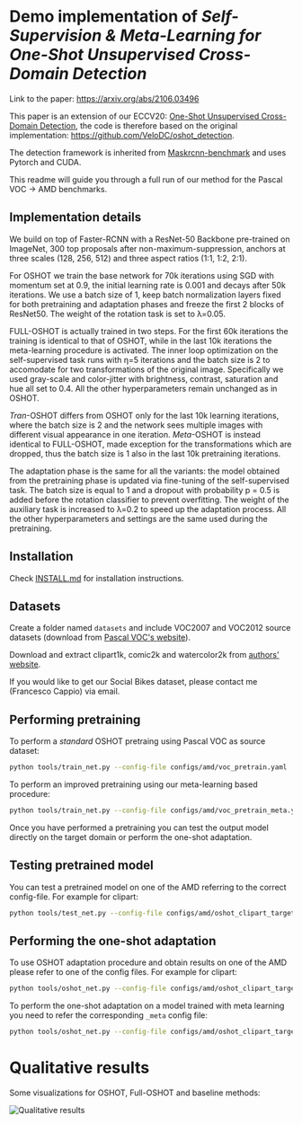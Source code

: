 # Demo implementation of *Self-Supervision & Meta-Learning for One-Shot Unsupervised Cross-Domain Detection*

Link to the paper: https://arxiv.org/abs/2106.03496


This paper is an extension of our ECCV20: [One-Shot Unsupervised Cross-Domain Detection](https://www.ecva.net/papers/eccv_2020/papers_ECCV/papers/123610715.pdf), the code
is therefore based on the original implementation: https://github.com/VeloDC/oshot_detection.

The detection framework is inherited from [Maskrcnn-benchmark](https://github.com/facebookresearch/maskrcnn-benchmark) and uses Pytorch and CUDA.

This readme will guide you through a full run of our method for the Pascal VOC -> AMD benchmarks. 

## Implementation details 

We build on top of Faster-RCNN with a ResNet-50 Backbone pre-trained on ImageNet, 300 top proposals
after non-maximum-suppression, anchors at three scales (128, 256, 512) and three aspect ratios (1:1,
1:2, 2:1).

For OSHOT we train the base network for 70k iterations using SGD with momentum set at 0.9, the
initial learning rate is 0.001 and decays after 50k iterations. We use a batch size of 1, keep 
batch normalization layers fixed for both pretraining and adaptation phases and freeze the first 
2 blocks of ResNet50. The weight of the rotation task is set to λ=0.05.

FULL-OSHOT is actually trained in two steps. For the first 60k iterations the training is identical 
to that of OSHOT, while in the last 10k iterations the meta-learning procedure is activated. The 
inner loop optimization on the self-supervised task runs with η=5 iterations and the batch size 
is 2 to accomodate for two transformations of the original image. 
Specifically we used gray-scale and color-jitter with brightness, contrast, saturation and hue all set to 0.4. 
All the other hyperparameters remain unchanged as in OSHOT.

*Tran*-OSHOT differs from OSHOT only for the last 10k learning iterations, where the batch size is 2 
and the network sees multiple images with different visual appearance in one iteration. 
*Meta*-OSHOT is instead identical to FULL-OSHOT, made exception for the transformations which are dropped, 
thus the batch size is 1 also in the last 10k pretraining iterations. 

The adaptation phase is the same for all the variants: the model obtained from the pretraining phase is 
updated via fine-tuning of the self-supervised task. The batch size is equal to 1 and a dropout with 
probability p = 0.5 is added before the rotation classifier to prevent overfitting. The weight of the 
auxiliary task is increased to λ=0.2 to speed up the adaptation process. All the other hyperparameters 
and settings are the same used during the pretraining.

## Installation

Check [INSTALL.md](INSTALL.md) for installation instructions.

## Datasets

Create a folder named `datasets` and include VOC2007 and VOC2012 source datasets (download from
[Pascal VOC's website](http://host.robots.ox.ac.uk/pascal/VOC/)).

Download and extract clipart1k, comic2k and watercolor2k from [authors'
website](https://naoto0804.github.io/cross_domain_detection/).

If you would like to get our Social Bikes dataset, please contact me (Francesco Cappio) via email.

## Performing pretraining 

To perform a *standard* OSHOT pretraing using Pascal VOC as source dataset:

```bash
python tools/train_net.py --config-file configs/amd/voc_pretrain.yaml
```

To perform an improved pretraining using our meta-learning based procedure:

```bash
python tools/train_net.py --config-file configs/amd/voc_pretrain_meta.yaml --meta
```

Once you have performed a pretraining you can test the output model directly on the target domain or
perform the one-shot adaptation.

## Testing pretrained model

You can test a pretrained model on one of the AMD referring to the correct config-file. For example
for clipart:

```bash
python tools/test_net.py --config-file configs/amd/oshot_clipart_target.yaml --ckpt <pretrain_output_dir>/model_final.pth
```

## Performing the one-shot adaptation

To use OSHOT adaptation procedure and obtain results on one of the AMD please refer to one of the
config files. For example for clipart:

```bash
python tools/oshot_net.py --config-file configs/amd/oshot_clipart_target.yaml --ckpt <pretrain_output_dir>/model_final.pth
```

To perform the one-shot adaptation on a model trained with meta learning you need to refer the
corresponding `_meta` config file: 

```bash
python tools/oshot_net.py --config-file configs/amd/oshot_clipart_target_meta.yaml --ckpt <meta_pretrain_output_dir>/model_final.pth
```
# Qualitative results

Some visualizations for OSHOT, Full-OSHOT and baseline methods:

![Qualitative results](media/qualitative_results.png)

